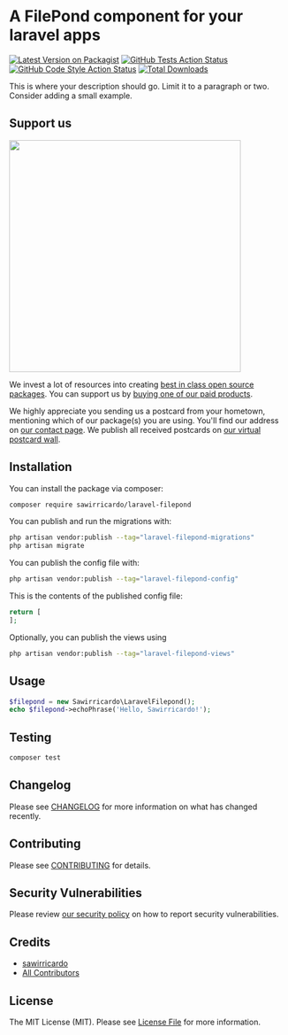 # A FilePond component for your laravel apps

[![Latest Version on Packagist](https://img.shields.io/packagist/v/sawirricardo/laravel-filepond.svg?style=flat-square)](https://packagist.org/packages/sawirricardo/laravel-filepond)
[![GitHub Tests Action Status](https://img.shields.io/github/workflow/status/sawirricardo/laravel-filepond/run-tests?label=tests)](https://github.com/sawirricardo/laravel-filepond/actions?query=workflow%3Arun-tests+branch%3Amain)
[![GitHub Code Style Action Status](https://img.shields.io/github/workflow/status/sawirricardo/laravel-filepond/Fix%20PHP%20code%20style%20issues?label=code%20style)](https://github.com/sawirricardo/laravel-filepond/actions?query=workflow%3A"Fix+PHP+code+style+issues"+branch%3Amain)
[![Total Downloads](https://img.shields.io/packagist/dt/sawirricardo/laravel-filepond.svg?style=flat-square)](https://packagist.org/packages/sawirricardo/laravel-filepond)

This is where your description should go. Limit it to a paragraph or two. Consider adding a small example.

## Support us

[<img src="https://github-ads.s3.eu-central-1.amazonaws.com/laravel-filepond.jpg?t=1" width="419px" />](https://spatie.be/github-ad-click/laravel-filepond)

We invest a lot of resources into creating [best in class open source packages](https://spatie.be/open-source). You can support us by [buying one of our paid products](https://spatie.be/open-source/support-us).

We highly appreciate you sending us a postcard from your hometown, mentioning which of our package(s) you are using. You'll find our address on [our contact page](https://spatie.be/about-us). We publish all received postcards on [our virtual postcard wall](https://spatie.be/open-source/postcards).

## Installation

You can install the package via composer:

```bash
composer require sawirricardo/laravel-filepond
```

You can publish and run the migrations with:

```bash
php artisan vendor:publish --tag="laravel-filepond-migrations"
php artisan migrate
```

You can publish the config file with:

```bash
php artisan vendor:publish --tag="laravel-filepond-config"
```

This is the contents of the published config file:

```php
return [
];
```

Optionally, you can publish the views using

```bash
php artisan vendor:publish --tag="laravel-filepond-views"
```

## Usage

```php
$filepond = new Sawirricardo\LaravelFilepond();
echo $filepond->echoPhrase('Hello, Sawirricardo!');
```

## Testing

```bash
composer test
```

## Changelog

Please see [CHANGELOG](CHANGELOG.md) for more information on what has changed recently.

## Contributing

Please see [CONTRIBUTING](CONTRIBUTING.md) for details.

## Security Vulnerabilities

Please review [our security policy](../../security/policy) on how to report security vulnerabilities.

## Credits

-   [sawirricardo](https://github.com/sawirricardo)
-   [All Contributors](../../contributors)

## License

The MIT License (MIT). Please see [License File](LICENSE.md) for more information.
